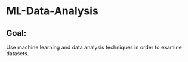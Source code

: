 # ML-Data-Analysis
## Goal: 
Use machine learning and data analysis techniques in order to examine datasets. 
